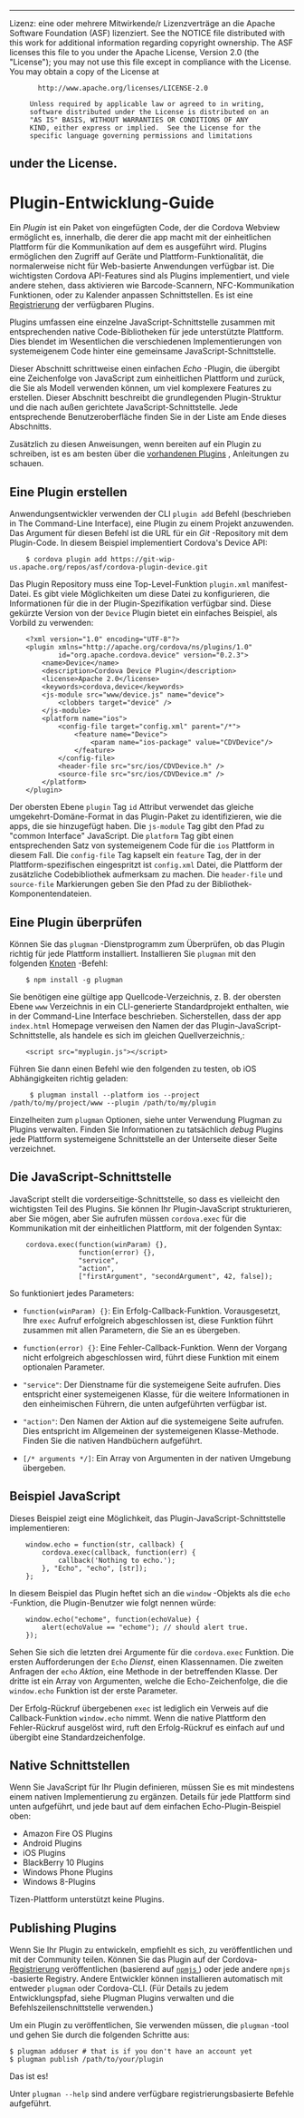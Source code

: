 * * *

Lizenz: eine oder mehrere Mitwirkende/r Lizenzverträge an die Apache Software Foundation (ASF) lizenziert. See the NOTICE file distributed with this work for additional information regarding copyright ownership. The ASF licenses this file to you under the Apache License, Version 2.0 (the "License"); you may not use this file except in compliance with the License. You may obtain a copy of the License at

           http://www.apache.org/licenses/LICENSE-2.0
    
         Unless required by applicable law or agreed to in writing,
         software distributed under the License is distributed on an
         "AS IS" BASIS, WITHOUT WARRANTIES OR CONDITIONS OF ANY
         KIND, either express or implied.  See the License for the
         specific language governing permissions and limitations
    

## under the License.

# Plugin-Entwicklung-Guide

Ein *Plugin* ist ein Paket von eingefügten Code, der die Cordova Webview ermöglicht es, innerhalb, die derer die app macht mit der einheitlichen Plattform für die Kommunikation auf dem es ausgeführt wird. Plugins ermöglichen den Zugriff auf Geräte und Plattform-Funktionalität, die normalerweise nicht für Web-basierte Anwendungen verfügbar ist. Die wichtigsten Cordova API-Features sind als Plugins implementiert, und viele andere stehen, dass aktivieren wie Barcode-Scannern, NFC-Kommunikation Funktionen, oder zu Kalender anpassen Schnittstellen. Es ist eine [Registrierung][1] der verfügbaren Plugins.

 [1]: http://plugins.cordova.io

Plugins umfassen eine einzelne JavaScript-Schnittstelle zusammen mit entsprechenden native Code-Bibliotheken für jede unterstützte Plattform. Dies blendet im Wesentlichen die verschiedenen Implementierungen von systemeigenem Code hinter eine gemeinsame JavaScript-Schnittstelle.

Dieser Abschnitt schrittweise einen einfachen *Echo* -Plugin, die übergibt eine Zeichenfolge von JavaScript zum einheitlichen Plattform und zurück, die Sie als Modell verwenden können, um viel komplexere Features zu erstellen. Dieser Abschnitt beschreibt die grundlegenden Plugin-Struktur und die nach außen gerichtete JavaScript-Schnittstelle. Jede entsprechende Benutzeroberfläche finden Sie in der Liste am Ende dieses Abschnitts.

Zusätzlich zu diesen Anweisungen, wenn bereiten auf ein Plugin zu schreiben, ist es am besten über die [vorhandenen Plugins][2] , Anleitungen zu schauen.

 [2]: http://cordova.apache.org/#contribute

## Eine Plugin erstellen

Anwendungsentwickler verwenden der CLI `plugin add` Befehl (beschrieben in The Command-Line Interface), eine Plugin zu einem Projekt anzuwenden. Das Argument für diesen Befehl ist die URL für ein *Git* -Repository mit dem Plugin-Code. In diesem Beispiel implementiert Cordova's Device API:

        $ cordova plugin add https://git-wip-us.apache.org/repos/asf/cordova-plugin-device.git
    

Das Plugin Repository muss eine Top-Level-Funktion `plugin.xml` manifest-Datei. Es gibt viele Möglichkeiten um diese Datei zu konfigurieren, die Informationen für die in der Plugin-Spezifikation verfügbar sind. Diese gekürzte Version von der `Device` Plugin bietet ein einfaches Beispiel, als Vorbild zu verwenden:

        <?xml version="1.0" encoding="UTF-8"?>
        <plugin xmlns="http://apache.org/cordova/ns/plugins/1.0"
                id="org.apache.cordova.device" version="0.2.3">
            <name>Device</name>
            <description>Cordova Device Plugin</description>
            <license>Apache 2.0</license>
            <keywords>cordova,device</keywords>
            <js-module src="www/device.js" name="device">
                <clobbers target="device" />
            </js-module>
            <platform name="ios">
                <config-file target="config.xml" parent="/*">
                    <feature name="Device">
                        <param name="ios-package" value="CDVDevice"/>
                    </feature>
                </config-file>
                <header-file src="src/ios/CDVDevice.h" />
                <source-file src="src/ios/CDVDevice.m" />
            </platform>
        </plugin>
    

Der obersten Ebene `plugin` Tag `id` Attribut verwendet das gleiche umgekehrt-Domäne-Format in das Plugin-Paket zu identifizieren, wie die apps, die sie hinzugefügt haben. Die `js-module` Tag gibt den Pfad zu "common Interface" JavaScript. Die `platform` Tag gibt einen entsprechenden Satz von systemeigenem Code für die `ios` Plattform in diesem Fall. Die `config-file` Tag kapselt ein `feature` Tag, der in der Plattform-spezifischen eingespritzt ist `config.xml` Datei, die Plattform der zusätzliche Codebibliothek aufmerksam zu machen. Die `header-file` und `source-file` Markierungen geben Sie den Pfad zu der Bibliothek-Komponentendateien.

## Eine Plugin überprüfen

Können Sie das `plugman` -Dienstprogramm zum Überprüfen, ob das Plugin richtig für jede Plattform installiert. Installieren Sie `plugman` mit den folgenden [Knoten][3] -Befehl:

 [3]: http://nodejs.org/

        $ npm install -g plugman
    

Sie benötigen eine gültige app Quellcode-Verzeichnis, z. B. der obersten Ebene `www` Verzeichnis in ein CLI-generierte Standardprojekt enthalten, wie in der Command-Line Interface beschrieben. Sicherstellen, dass der app `index.html` Homepage verweisen den Namen der das Plugin-JavaScript-Schnittstelle, als handele es sich im gleichen Quellverzeichnis,:

        <script src="myplugin.js"></script>
    

Führen Sie dann einen Befehl wie den folgenden zu testen, ob iOS Abhängigkeiten richtig geladen:

         $ plugman install --platform ios --project /path/to/my/project/www --plugin /path/to/my/plugin
    

Einzelheiten zum `plugman` Optionen, siehe unter Verwendung Plugman zu Plugins verwalten. Finden Sie Informationen zu tatsächlich *debug* Plugins jede Plattform systemeigene Schnittstelle an der Unterseite dieser Seite verzeichnet.

## Die JavaScript-Schnittstelle

JavaScript stellt die vorderseitige-Schnittstelle, so dass es vielleicht den wichtigsten Teil des Plugins. Sie können Ihr Plugin-JavaScript strukturieren, aber Sie mögen, aber Sie aufrufen müssen `cordova.exec` für die Kommunikation mit der einheitlichen Plattform, mit der folgenden Syntax:

        cordova.exec(function(winParam) {},
                     function(error) {},
                     "service",
                     "action",
                     ["firstArgument", "secondArgument", 42, false]);
    

So funktioniert jedes Parameters:

*   `function(winParam) {}`: Ein Erfolg-Callback-Funktion. Vorausgesetzt, Ihre `exec` Aufruf erfolgreich abgeschlossen ist, diese Funktion führt zusammen mit allen Parametern, die Sie an es übergeben.

*   `function(error) {}`: Eine Fehler-Callback-Funktion. Wenn der Vorgang nicht erfolgreich abgeschlossen wird, führt diese Funktion mit einem optionalen Parameter.

*   `"service"`: Der Dienstname für die systemeigene Seite aufrufen. Dies entspricht einer systemeigenen Klasse, für die weitere Informationen in den einheimischen Führern, die unten aufgeführten verfügbar ist.

*   `"action"`: Den Namen der Aktion auf die systemeigene Seite aufrufen. Dies entspricht im Allgemeinen der systemeigenen Klasse-Methode. Finden Sie die nativen Handbüchern aufgeführt.

*   `[/* arguments */]`: Ein Array von Argumenten in der nativen Umgebung übergeben.

## Beispiel JavaScript

Dieses Beispiel zeigt eine Möglichkeit, das Plugin-JavaScript-Schnittstelle implementieren:

        window.echo = function(str, callback) {
            cordova.exec(callback, function(err) {
                callback('Nothing to echo.');
            }, "Echo", "echo", [str]);
        };
    

In diesem Beispiel das Plugin heftet sich an die `window` -Objekts als die `echo` -Funktion, die Plugin-Benutzer wie folgt nennen würde:

        window.echo("echome", function(echoValue) {
            alert(echoValue == "echome"); // should alert true.
        });
    

Sehen Sie sich die letzten drei Argumente für die `cordova.exec` Funktion. Die ersten Aufforderungen der `Echo` *Dienst*, einen Klassennamen. Die zweiten Anfragen der `echo` *Aktion*, eine Methode in der betreffenden Klasse. Der dritte ist ein Array von Argumenten, welche die Echo-Zeichenfolge, die die `window.echo` Funktion ist der erste Parameter.

Der Erfolg-Rückruf übergebenen `exec` ist lediglich ein Verweis auf die Callback-Funktion `window.echo` nimmt. Wenn die native Plattform den Fehler-Rückruf ausgelöst wird, ruft den Erfolg-Rückruf es einfach auf und übergibt eine Standardzeichenfolge.

## Native Schnittstellen

Wenn Sie JavaScript für Ihr Plugin definieren, müssen Sie es mit mindestens einem nativen Implementierung zu ergänzen. Details für jede Plattform sind unten aufgeführt, und jede baut auf dem einfachen Echo-Plugin-Beispiel oben:

*   Amazon Fire OS Plugins
*   Android Plugins
*   iOS Plugins
*   BlackBerry 10 Plugins
*   Windows Phone Plugins
*   Windows 8-Plugins

Tizen-Plattform unterstützt keine Plugins.

## Publishing Plugins

Wenn Sie Ihr Plugin zu entwickeln, empfiehlt es sich, zu veröffentlichen und mit der Community teilen. Können Sie das Plugin auf der Cordova- [Registrierung][1] veröffentlichen (basierend auf [ `npmjs` ][4]) oder jede andere `npmjs` -basierte Registry. Andere Entwickler können installieren automatisch mit entweder `plugman` oder Cordova-CLI. (Für Details zu jedem Entwicklungspfad, siehe Plugman Plugins verwalten und die Befehlszeilenschnittstelle verwenden.)

 [4]: https://github.com/isaacs/npmjs.org

Um ein Plugin zu veröffentlichen, Sie verwenden müssen, die `plugman` -tool und gehen Sie durch die folgenden Schritte aus:

    $ plugman adduser # that is if you don't have an account yet
    $ plugman publish /path/to/your/plugin
    

Das ist es!

Unter `plugman --help` sind andere verfügbare registrierungsbasierte Befehle aufgeführt.